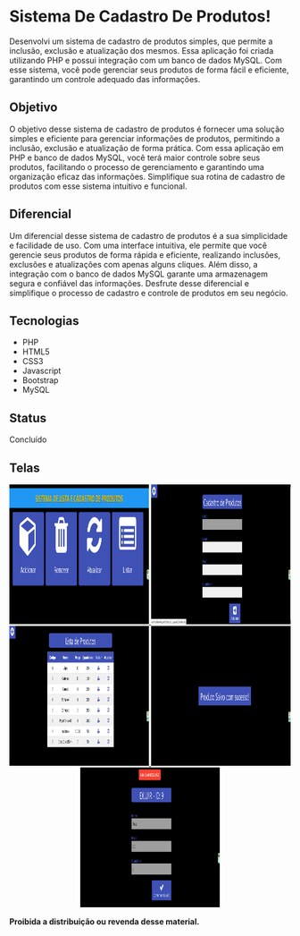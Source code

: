 # Sistema De Cadastro De Produtos!

Desenvolvi um sistema de cadastro de produtos simples, que permite a inclusão, exclusão e atualização dos mesmos. Essa aplicação foi criada utilizando PHP e possui integração com um banco de dados MySQL. Com esse sistema, você pode gerenciar seus produtos de forma fácil e eficiente, garantindo um controle adequado das informações.

## Objetivo

O objetivo desse sistema de cadastro de produtos é fornecer uma solução simples e eficiente para gerenciar informações de produtos, permitindo a inclusão, exclusão e atualização de forma prática. Com essa aplicação em PHP e banco de dados MySQL, você terá maior controle sobre seus produtos, facilitando o processo de gerenciamento e garantindo uma organização eficaz das informações. Simplifique sua rotina de cadastro de produtos com esse sistema intuitivo e funcional.

## Diferencial

Um diferencial desse sistema de cadastro de produtos é a sua simplicidade e facilidade de uso. Com uma interface intuitiva, ele permite que você gerencie seus produtos de forma rápida e eficiente, realizando inclusões, exclusões e atualizações com apenas alguns cliques. Além disso, a integração com o banco de dados MySQL garante uma armazenagem segura e confiável das informações. Desfrute desse diferencial e simplifique o processo de cadastro e controle de produtos em seu negócio.

## Tecnologias

* PHP
* HTML5
* CSS3
* Javascript
* Bootstrap
* MySQL
  
## Status

Concluído

## Telas

<div align="center">
  <a href="./src/01.png">
    <img src="./src/01.png" alt="Imagem 01" width="250" height="250" class="img-thumbnail"/>
  </a>
  <a href="./src/02.png">
    <img src="./src/02.png" alt="Imagem 02" width="250" height="250" class="img-thumbnail"/>
  </a>
  <a href="./src/03.png">
    <img src="./src/03.png" alt="Imagem 03" width="250" height="250" class="img-thumbnail"/>
  </a>
  <a href="./src/04.png">
    <img src="./src/04.png" alt="Imagem 04" width="250" height="250" class="img-thumbnail"/>
  </a>
  <a href="./src/05.png">
    <img src="./src/05.png" alt="Imagem 05" width="250" height="250" class="img-thumbnail"/>
  </a>
</div>

**Proibida a distribuição ou revenda desse material.**
